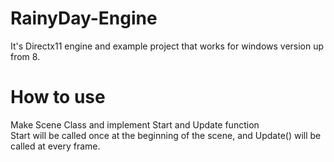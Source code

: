# RainyDay-Engine
It's Directx11 engine and example project that works for windows version up from 8. 

# How to use  
Make Scene Class and implement Start and Update function  
Start will be called once at the beginning of the scene, and Update() will be called at every frame.

